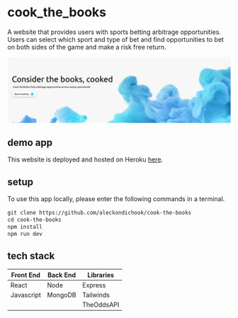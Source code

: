 # cook_the_books

A website that provides users with sports betting arbitrage opportunities. Users can select which sport and type of bet and find opportunities to bet on both sides of the game and make a risk free return.

<img src="public/screenshot.png" width="800" >

## demo app

This website is deployed and hosted on Heroku <a href="https://cookthebooks.xyz">here</a>.

## setup

To use this app locally, please enter the following commands in a terminal.

```
git clone https://github.com/aleckondichook/cook-the-books
cd cook-the-books
npm install
npm run dev
```

## tech stack

<table>
  <thead>
    <tr>
      <th>Front End</th>
      <th>Back End</th>
      <th>Libraries</th>
    </tr>
  </thead>
  <tbody>
    <tr>
      <td>React</td>
      <td>Node</td>
      <td>Express</td>
    </tr>
    <tr>
      <td>Javascript</td>
      <td>MongoDB</td>
      <td>Tailwinds</td>
    </tr>
    <tr>
      <td></td>
      <td></td>
      <td>TheOddsAPI</td>
    </tr>
  </tbody>
</table>